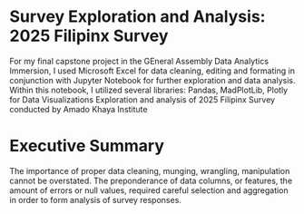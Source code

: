 # Survey Exploration and Analysis: 2025 Filipinx Survey
For my final capstone project in the GEneral Assembly Data Analytics Immersion, I used Microsoft Excel for data cleaning, editing and formating in conjunction with Jupyter Notebook for further exploration and data analysis.
Within this notebook, I utilized several libraries: Pandas, MadPlotLib, Plotly for Data Visualizations
Exploration and analysis of 2025 Filipinx Survey conducted by Amado Khaya Institute

# Executive Summary

The importance of proper data cleaning, munging, wrangling, manipulation cannot be overstated. The preponderance of data columns, or features, the amount of errors or null values, required careful selection and aggregation in order to form analysis of survey responses. 
